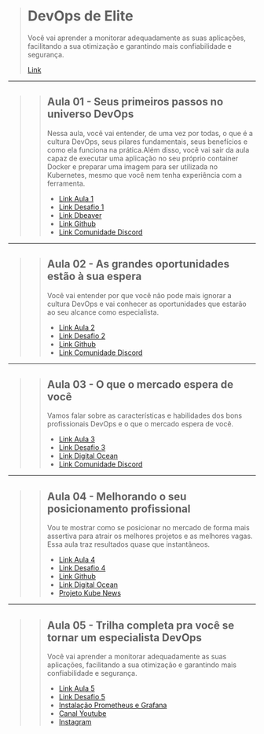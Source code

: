 ># DevOps de Elite
>
>Você vai aprender a monitorar adequadamente as suas aplicações, facilitando a sua otimização e garantindo mais confiabilidade e segurança.
>
>[Link](/home/pedro/Documentos/DevOps-Elite)

----
>>## Aula 01 - Seus primeiros passos no universo DevOps
>>Nessa aula, você vai entender, de uma vez por todas, o que é a cultura DevOps, seus pilares fundamentais, seus benefícios e como ela funciona na prática.Além disso, você vai sair da aula capaz de executar uma aplicação no seu próprio container Docker e preparar uma imagem para ser utilizada no Kubernetes, mesmo que você nem tenha experiência com a ferramenta.
>>- [Link Aula 1]()
>>- [Link Desafio 1]()
>>- [Link Dbeaver](https://dbeaver.io/download/)
>>- [Link Github](https://github.com/KubeDev/conversao-temperatura)
>>- [Link Comunidade Discord](https://discord.gg/cJPzbU5n5Ze)
---

>>## Aula 02 - As grandes oportunidades estão à sua espera
>>Você vai entender por que você não pode mais ignorar a cultura DevOps e vai conhecer as oportunidades que estarão ao seu alcance como especialista. 
>>- [Link Aula 2]()
>>- [Link Desafio 2]()
>>- [Link Github](https://github.com/KubeDev/kube-news)
>>- [Link Comunidade Discord](https://discord.gg/cJPzbU5n5Ze)
---

>>## Aula 03 - O que o mercado espera de você
>>Vamos falar sobre as características e habilidades dos bons profissionais DevOps e o que o mercado espera de você.
>>- [Link Aula 3]()
>>- [Link Desafio 3]()
>>- [Link Digital Ocean](https://www.digitalocean.com/?refcode=38c0942c6570&utm_campaign=Referral_Invite&utm_medium=Referral_Program&utm_source=CopyPaste)
>>- [Link Comunidade Discord](https://discord.gg/cJPzbU5n5Ze)
---

>>## Aula 04 - Melhorando o seu posicionamento profissional
>>Vou te mostrar como se posicionar no mercado de forma mais assertiva para atrair os melhores projetos e as melhores vagas. Essa aula traz resultados quase que instantâneos.
>>- [Link Aula 4]()
>>- [Link Desafio 4]()
>>- [Link Github](https://github.com/KubeDev/kube-news)
>>- [Link Digital Ocean](https://www.digitalocean.com/?refcode=38c0942c6570&utm_campaign=Referral_Invite&utm_medium=Referral_Program&utm_source=CopyPaste)
>>- [Projeto Kube News]()
---

>>## Aula 05 - Trilha completa pra você se tornar um especialista DevOps
>>Você vai aprender a monitorar adequadamente as suas aplicações, facilitando a sua otimização e garantindo mais confiabilidade e segurança.
>>- [Link Aula 5]()
>>- [Link Desafio 5]()
>>- [Instalação Prometheus e Grafana]()
>>- [Canal Youtube](https://www.youtube.com/c/fabricioveronez)
>>- [Instagram](https://www.instagram.com/fabricioveronez/)